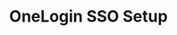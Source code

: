 ---
title: "OneLogin SSO Setup"
metaTitle: "OneLogin SSO Setup"
metaDescription: "Detailed instructions on creating SSO to log in to Spectro Cloud using SAML 2.0 with OneLogin as the Identity Provider"
icon: ""
hideToC: true
fullWidth: false
---